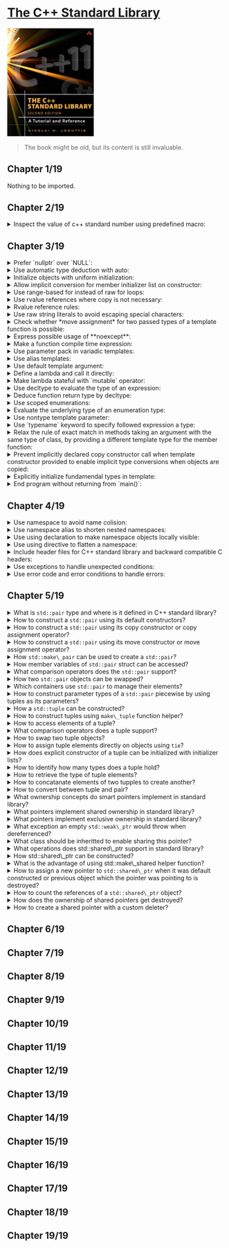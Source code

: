 # [The C++ Standard Library](https://www.amazon.com/Standard-Library-Tutorial-Reference-2nd/dp/0321623215/ref=sr_1_1?crid=28YP859MQGBYP&keywords=9780321623218&qid=1661449744&sprefix=%2Caps%2C531&sr=8-1)
<img alt="9780321623218" src="../covers/9780321623218.jpg" width="200"/>

> The book might be old, but its content is still invaluable.

## Chapter 1/19

Nothing to be imported.

## Chapter 2/19

<details>
<summary>Inspect the value of c++ standard number using predefined macro:</summary>

> ```cpp
> #include <iostream>
> 
> int main()
> {
>     std::cout << "default compiler standard: " << __cplusplus << std::endl;
> }
> ``````

> Origin:
> - 2

> References:
> - [Predefined macros](https://en.cppreference.com/w/cpp/preprocessor/replace#Predefined_macros "cpp/preprocessor/replace")
---
</details>

## Chapter 3/19

<details>
<summary>Prefer `nullptr` over `NULL`:</summary>

> ```cpp
> void f(int);
> void f(void*);
> 
> int main()
> {
>     f(0); // calls f(int)
>     f(NULL); // calls f(int)
>     f(nullptr); // calls f(void*)
> }
> ``````

> Origin:
> - 3

> References:
> - [nullptr](https://en.cppreference.com/w/cpp/language/nullptr "cpp/language/nullptr")
---
</details>

<details>
<summary>Use automatic type deduction with auto:</summary>

> ```cpp
> int main()
> {
>     auto i = 42;
>     auto u = 42U;
>     auto l = 42L;
>     auto ul = 42UL;
>     auto ll = 42LL;
>     auto ull = 42ULL;
>     auto d = 42.0;
>     auto ld = 42.0L;
> }
> ``````

> Origin:
> - 3

> References:
> - [Placeholder type specifiers](https://en.cppreference.com/w/cpp/language/auto "cpp/language/auto")
> - [Function return type deduction](https://en.cppreference.com/w/cpp/language/function#Return_type_deduction "cpp/language/function")
> - [Structured binding declaration using auto](https://en.cppreference.com/w/cpp/language/structured_binding "cpp/language/structured_binding")
> - [Storage duration of auto](https://en.cppreference.com/w/cpp/language/storage_duration "cpp/language/storage_duration")
---
</details>


<details>
<summary>Initialize objects with uniform initialization:</summary>

> ```cpp
> int main()
> {
>     int i; // indeterminate value
>     int j{}; // initialized to 0
>     int* p; // indeterminate value
>     int* q{}; // initialized to nullptr
> 
>     int xi(2.3); // x1 == 2
>     int xd{2.3}; // error
> }
> ``````

> Origin:
> - 3

> References:
> - [Initialization](https://en.cppreference.com/w/cpp/language/initialization "cpp/language/initialization")
> - [Default initialization](https://en.cppreference.com/w/cpp/language/default_initialization "cpp/language/default_initialization")
> - [Value initialization](https://en.cppreference.com/w/cpp/language/value_initialization "cpp/language/value_initialization")
> - [Direct initialization](https://en.cppreference.com/w/cpp/language/direct_initialization "cpp/language/direct_initialization")
> - [Copy initialization](https://en.cppreference.com/w/cpp/language/copy_initialization "cpp/language/copy_initialization")
> - [List initialization](https://en.cppreference.com/w/cpp/language/list_initialization "cpp/language/list_initialization")
> - [Constant initialization](https://en.cppreference.com/w/cpp/language/constant_initialization "cpp/language/constant_initialization")
> - [Aggregate initialization](https://en.cppreference.com/w/cpp/language/aggregate_initialization "cpp/language/aggregate_initialization")
---
</details>

<details>
<summary>Allow implicit conversion for member initializer list on constructor:</summary>

> ```cpp
> #include <initializer_list>
> 
> class base
> {
> public:
>     base(int, int) { ... };
>     explicit base(int a, int b, int c) { ... }
> };
> 
> void fp(const base&);
> 
> int main()
> {
>     base a(1, 2);       // Okay
>     base b{1, 2};       // Okay
>     base c{1, 2, 3};    // Okay
>     base d = {1, 2};    // Okay, implicit conversion of {1, 2} to base
>     base e = {1, 2, 3}; // Error, due to explicit
> 
>     fp({1, 2});         // Okay, implicit conversion of {1, 2} to base
>     fp({1, 2, 3});      // Error, due to explicit
>     fp(base{1, 2});     // Okay, implicit conversion of {1, 2} to base
>     fp(base{1, 2, 3});  // Okay, explicit conversion of {1, 2, 3} to base
> }
> ``````

> Origin:
> -

> References:
> - [Member initializer list](https://en.cppreference.com/w/cpp/language/constructor "cpp/language/constructor")
---
</details>

<details>
<summary>Use range-based for instead of raw for loops:</summary>

> ```cpp
> int main()
> {
>     for (auto item: {1, 2, 3, 4, 5})
>         std::cout << item << std::endl;
> }
> ``````

> Origin:
> -

> References:
> - [Range-based for loop](https://en.cppreference.com/w/cpp/language/range-for "cpp/language/range-for")
---
</details>

<details>
<summary>Use rvalue references where copy is not necessary:</summary>

> ```cpp
> ``````

> Origin:
> -

> References:
> - [Move constructors](https://en.cppreference.com/w/cpp/language/move_constructor "cpp/language/move_constructor")
> - [Move assignment operator](https://en.cppreference.com/w/cpp/language/move_assignment "cpp/language/move_assignment")
> - [std::move](https://en.cppreference.com/w/cpp/utility/move "cpp/utility/move")
---
</details>

<details>
<summary>Rvalue reference rules:</summary>

> ```cpp
> struct X {};
> 
> X foo()
> {
>     X x;
>     return x;
> }
> 
> int main()
> {
>     auto x = foo();
> }
> ``````

> Origin:
> -

> References:
> - [Copy elisoin](https://en.cppreference.com/w/cpp/language/copy_elision "cpp/language/copy_elision")
---
</details>

<details>
<summary>Use raw string literals to avoid escaping special characters:</summary>

> ```cpp
> #include <iostream>
> 
> int main()
> {
>     std::cout << R"(quotes can be "freely" used with raw string literals)" << std::endl;
> }
> ``````

> Origin:
> -

> References:
> - [String literal](https://en.cppreference.com/w/cpp/language/string_literal "cpp/language/string_literal")
---
</details>

<details>
<summary>Check whether *move assignment* for two passed types of a template function is possible:</summary>

> ```cpp
> class pair
> {
>     pair& operator =(pair&& p)
>         noexcept(is_nothrow_move_assignable<T1>::value &&
>                  is_nothrow_move_assignable<T2>::value);
> };
> ``````

> Origin:
> -

> References:
> - [noexcept operator](https://en.cppreference.com/w/cpp/language/noexcept "cpp/language/noexcept")
> - [noexcept specifier](https://en.cppreference.com/w/cpp/language/noexcept_spec "cpp/language/noexcept_spec")
---
</details>

<details>
<summary>Express possible usage of **noexcept**:</summary>

> 1. Each library function that cannot throw and does not expecify any undefined behavior caused by a broken precondition, should be marked unconditionally noexcept.
> 2. A library swap function, move constructor, or move assignment operator can be proven not to throw by applying the noexcept operator, it should be marked as conditionally noexcept.
> 3. No library destructor should throw.
> 4. Library functions designed for compatibility with C code may be marked as unconditionally noexcept.

> Origin:
> -

> References:
---
</details>

<details>
<summary>Make a function compile time expression:</summary>

> ```cpp
> #include <array>
> 
> template <typename S>
> constexpr S cube(S const& size)
> {
>     return size * size * size;
> }
> 
> int main()
> {
>     std::array<int, cube<int>(2)> numbers;
> }
> ``````

> Origin:
> -

> References:
> - [Constant expressions](https://en.cppreference.com/w/cpp/language/constant_expression "cpp/language/constant_expression")
> - [Constexpr specifier](https://en.cppreference.com/w/cpp/language/constexpr "cpp/language/constexpr")
---
</details>

<details>
<summary>Use parameter pack in variadic templates:</summary>

> ```cpp
> #include <iostream>
> 
> void print()
> { }
> 
> template <typename T, typename... Args>
> void print(T const& to_print, Args const& ...args)
> {
>     std::cout << to_print << std::endl;
>     print(args...);
> }
> 
> int main()
> {
>     print("a", "b", "c");
> }
> ``````

> Origin:
> -

> References:
> - [Parameter pack](https://en.cppreference.com/w/cpp/language/parameter_pack "cpp/language/parameter_pack")
> - [sizeof... operator](https://en.cppreference.com/w/cpp/language/sizeof... "cpp/language/sizeof...")
---
</details>

<details>
<summary>Use alias templates:</summary>

> ```cpp
> #include <vector>
> 
> template <typename T>
> using vector = std::vector<T, std::allocator<T>>;
> 
> int main()
> {
>     vector<int> numbers{1,2,3,4,5};
> }
> ``````

> Origin:
> -

> References:
> - [Type alias, alias template](https://en.cppreference.com/w/cpp/language/type_alias "cpp/language/type_alias")
---
</details>

<details>
<summary>Use default template argument:</summary>

> ```cpp
> template <typename T = int>
> T sum(T const& a, T const& b)
> {
>     return a + b;
> }
> 
> int main()
> {
>     int result = sum<int>(1, 2);
> }
> ``````

> Origin:
> -

> References:
> - [Template parameters](https://en.cppreference.com/w/cpp/language/template_parameters "cpp/language/template_parameters") (see [Default template arguments](https://en.cppreference.com/w/cpp/language/template_parameters#Default_template_arguments))
---
</details>

<details>
<summary>Define a lambda and call it directly:</summary>

> ```cpp
> #include <iostream>
> 
> int main()
> {
>     [] { std::cout << "lambda" << std::endl; }();
> }
> ``````

> Origin:
> -

> References:
> - [Lambda expressions](https://en.cppreference.com/w/cpp/language/lambda "cpp/language/lambda")
---
</details>

<details>
<summary>Make lambda stateful with `mutable` operator:</summary>

> ```cpp
> #include <iostream>
> 
> // lambda expanded to class
> class lambda
> {
> private:
>     int id;
> public:
>     void operator()()
>     {
>         std::cout << id++ << std::endl;
>     }
> };
> 
> int main()
> {
>     int id = 0;
> 
>     // stateful lambda
>     lambda l(id);
>     l();
>     l();
>     l();
> 
>     auto s = [id]() mutable { std::cout << id++ << std::endl; }
>     s();
>     s();
>     s();
> }
> ``````

> Origin:
> -

> References:
---
</details>

<details>
<summary>Use decltype to evaluate the type of an expression:</summary>

> ```cpp
> #include <map>
> #include <string>
> 
> int main()
> {
>     std::map<std::string, float> cells;
>     decltype(cells)::value_type item{};
> }
> ``````

> Origin:
> -

> References:
> - [decltype specifier](https://en.cppreference.com/w/cpp/language/decltype "cpp/language/decltype")
> - [Placeholder type specifiers](https://en.cppreference.com/w/cpp/language/auto "cpp/language/auto")
---
</details>

<details>
<summary>Deduce function return type by decltype:</summary>

> ```cpp
> template <typename T1, typename T2>
> auto add(T1 a, T2 b) -> decltype(x+y);
> ``````

> Origin:
> -

> References:
> - [Function declaration](https://en.cppreference.com/w/cpp/language/function "cpp/language/function") (see [Return type deduction](https://en.cppreference.com/w/cpp/language/function#Return_type_deduction "cpp/language/function"))
---
</details>

<details>
<summary>Use scoped enumerations:</summary>

> ```cpp
> enum class state {stable, unstable, unknown};
> ``````

> Origin:
> -

> References:
> - [Enumeration declaration](https://en.cppreference.com/w/cpp/language/enum "cpp/language/enum")
> - [std::is\_enum](https://en.cppreference.com/w/cpp/types/is_enum "cpp/types/is_enum")
> - [std::is\_scoped\_enum](https://en.cppreference.com/w/cpp/types/is_scoped_enum "cpp/types/is_scoped_enum")
---
</details>

<details>
<summary>Evaluate the underlying type of an enumeration type:</summary>

> ```cpp
> #include <type_traits>
> 
> enum class state : char {stable, unstable, unknown};
> auto type = std::underlying_type<state>::type; // char
> ``````

> Origin:
> -

> References:
> - [std::underlying\_type](https://en.cppreference.com/w/cpp/types/underlying_type "cpp/types/underlying_type")
---
</details>

<details>
<summary>Use nontype template parameter:</summary>

> ```cpp
> #include <iostream>
> #include <string>
> 
> template <std::string N>
> void print(N const& s)
> {
>     std::cout << s << std::endl;
> }
> ``````

> Origin:
> -

> References:
> - [Templates](https://en.cppreference.com/w/cpp/language/templates "cpp/language/templates")
> - [Template parameters](https://en.cppreference.com/w/cpp/language/template_parameters "cpp/language/template_parameters") (see [Non-type template parameter](https://en.cppreference.com/w/cpp/language/template_parameters#Non-type_template_parameter))
> - [Partial template specialization](https://en.cppreference.com/w/cpp/language/partial_specialization "cpp/language/partial_specialization")
---
</details>

<details>
<summary>Use `typename` keyword to specify followed expression a type:</summary>

> ```cpp
> class Q
> {
>     typedef int SubType;
> };
> 
> template <typename T>
> class P
> {
>     typename T::SubType* ptr;
> };
> 
> int main()
> {
>     P<Q> x; // Okay
> }
> ``````

> Origin:
> -

> References:
> - [typename keyword](https://en.cppreference.com/w/cpp/keyword/typename "cpp/keyword/typename")
---
</details>

<details>
<summary>Relax the rule of exact match in methods taking an argument with the same type of class, by providing a different template type for the member function:</summary>

> ```cpp
> // directly assigning value
> template <typename T>
> class exact
> {
> private:
>     T value;
> public:
>     void assign(exact<T> const& b) { value = b.value; }
> };
> 
> // using getter to assign value
> template <typename T>
> class relaxed
> {
> private:
>     T _value;
> public:
>     T value() const { return _value; }
> 
>     template <typename V>
>     void assign(relaxed<V> const& r) { _value = r.value(); }
> };
> 
> int main()
> {
>     exact<double> ed{};
>     exact<int> ei{};
> 
>     ed.assign(ed); // Okay
>     ed.assign(ei); // Error, ei is exact<int> but exact<double> is required
> 
>     relaxed<double> rd{};
>     relaxed<int> ri{};
> 
>     rd.assign(rd); // Okay
>     rd.assign(ri); // Okay, int is assignable to double
> }
> ``````

> Origin:
> -

> References:
---
</details>

<details>
<summary>Prevent implicitly declared copy constructor call when template constructor provided to enable implicit type conversions when objects are copied:</summary>

> ```cpp
> template <typename T>
> class base
> {
> public:
>     // copy constructor with implicit type conversion
>     // does not suppress implicit copy constructor.
>     // when T==U, implicit copy constructor is called.
>     template <typename U>
>     base(base<U> const& x);
> };
> 
> int main()
> {
>     base<double> bd;
>     base<double> bd2{bd}; // calls implicitly generated copy constructor
>     base<int> bi(bd); // calls class template constructor
> }
> ``````

> Origin:
> -

> References:
---
</details>

<details>
<summary>Explicitly initialize fundamendal types in template:</summary>

> ```cpp
> template <typename T>
> void f()
> {
>     T x = T();
> }
> 
> int main()
> {
>     f<int>();
> }
> ``````

> Origin:
> -

> References:
> - [Value initialization](https://en.cppreference.com/w/cpp/language/value_initialization "cpp/language/value_initialization")
> - [Zero initialization](https://en.cppreference.com/w/cpp/language/zero_initialization "cpp/language/zero_initialization")
---
</details>

<details>
<summary>End program without returning from `main()`:</summary>

> ```cpp
> #include <cstdlib>
> 
> [[noreturn]] void f() { std::exit(1); }
> [[noreturn]] void g() { std::quick_exit(1); }
> 
> int main()
> {
>     f();
> }
> ``````

> Origin:
> -

> References:
> - [exit](https://en.cppreference.com/w/cpp/utility/program/exit "cpp/utility/program/exit")
> - [atexit](https://en.cppreference.com/w/cpp/utility/program/atexit "cpp/utility/program/atexit")
> - [quick\_exit](https://en.cppreference.com/w/cpp/utility/program/quick_exit "cpp/utility/program/quick_exit")
> - [at\_quick\_exit](https://en.cppreference.com/w/cpp/utility/program/at_quick_exit "cpp/utility/program/at_quick_exit")
> - [std::terminate](https://en.cppreference.com/w/cpp/error/terminate "cpp/error/terminate")
---
</details>

## Chapter 4/19

<details>
<summary>Use namespace to avoid name colision:</summary>

> ```cpp
> namespace x
> {
>     int value{};
> }
> 
> int main()
> {
>     int value = x::value;
> }
> ``````

> Origin:
> -

> References:
> - [namespace keyword](https://en.cppreference.com/w/cpp/keyword/namespace "cpp/keyword/namespace")
> - [namespaces](https://en.cppreference.com/w/cpp/language/namespace "cpp/language/namespace")
---
</details>

<details>
<summary>Use namespace alias to shorten nested namespaces:</summary>

> ```cpp
> #include <boost/program_options.hpp>
> 
> int main()
> {
>     namespace od = boost::program_options::options_description;
> }
> ``````

> Origin:
> -

> References:
> - [namespace alias](https://en.cppreference.com/w/cpp/language/namespace_alias "cpp/language/namespace_alias")
---
</details>

<details>
<summary>Use using declaration to make namespace objects locally visible:</summary>

> ```cpp
> #include <iostream>
> 
> int main()
> {
>     using std::cout;
>     using std::endl;
> 
>     cout << "using declaration" << endl;
> }
> ``````

> Origin:
> -

> References:
> - [using keyword](https://en.cppreference.com/w/cpp/keyword/using "cpp/keyword/using")
> - [using declaration](https://en.cppreference.com/w/cpp/language/using_declaration "cpp/language/using_declaration")
---
</details>

<details>
<summary>Use using directive to flatten a namespace:</summary>

> ```cpp
> #include <iostream>
> 
> int main()
> {
>     using namespace std;
> 
>     cout << "using directive" << endl;
> }
> ``````

> Origin:
> -

> References:
> - [namespaces](https://en.cppreference.com/w/cpp/language/namespace "cpp/language/namespace") (see [using directive](https://en.cppreference.com/w/cpp/language/namespace#Using-directives))
---
</details>

<details>
<summary>Include header files for C++ standard library and backward compatible C headers:</summary>

> ```cpp
> #include <string> // C++
> #include <cstring> // C
> ``````

> Origin:
> -

> References:
> - [C++ Standard Library headers](https://en.cppreference.com/w/cpp/header "cpp/header")
---
</details>

<details>
<summary>Use exceptions to handle unexpected conditions:</summary>

> ```cpp
> #include <stdexcept>
> #include <iostream>
> #include <bitset>
> 
> int main()
> try
> {
>     std::bitset<4>{"012"};
> }
> catch (std::invalid_argument const& exp)
> {
>     std::cerr << exp.what() << std::endl;
> }
> ``````

> Origin:
> -

> References:
> - [Error Handling](https://en.cppreference.com/w/cpp/error "cpp/error")
> - [Exceptions](https://en.cppreference.com/w/cpp/language/exceptions "cpp/language/exceptions")
> - [\<exception\>](https://en.cppreference.com/w/cpp/header/exception "cpp/header/exception")
> - [\<stdexcept\>](https://en.cppreference.com/w/cpp/header/exception "cpp/header/exception")
---
</details>

<details>
<summary>Use error code and error conditions to handle errors:</summary>

> ```cpp
> #include <iostream>
> #include <system_error>
> #include <thread>
> 
> int main()
> {
>     try
>     {
>         std::thread().detach();
>     }
>     catch (std::system_error const& exp)
>     {
>         std::cerr << exp.what() << std::endl;
> 
>         if (exp.code() == std::errc::invalid_argument)
>             std::cerr << "std::errc::invalid_argument\n";
>     }
> }
> ``````

> Origin:
> -

> References:
> - [\<system\_error\>](https://en.cppreference.com/w/cpp/header/system_error "cpp/header/system_error")
> - [std::errc](https://en.cppreference.com/w/cpp/error/errc "cpp/error/errc")
> - [std::make\_error\_code](https://en.cppreference.com/w/cpp/error/errc/make_error_code "cpp/error/errc/make_error_code")
> - [std::error\_category](https://en.cppreference.com/w/cpp/error/error_category "cpp/error/error_category")
> - [std::error\_condition](https://en.cppreference.com/w/cpp/error/error_condition "cpp/error/error_condition")
> - [std::error\_code](https://en.cppreference.com/w/cpp/error/error_code "cpp/error/error_code")
---
</details>

## Chapter 5/19

<details>
<summary>What is <code>std::pair</code> type and where is it defined in C++ standard library?</summary>

> A `struct` with two public member variables:

> ```cpp
> namespace std {
>     template <typename T1, typename T2>
>     struct pair {
>         T1 first;
>         T2 second;
>         // ...
>     };
> }
> ``````

> Origin:
> -

> References:
> - [std::pair](https://en.cppreference.com/w/cpp/utility/pair "cpp/utility/pair")
</details>

<details>
<summary>How to construct a <code>std::pair</code> using its default constructors?</summary>

> ```cpp
> #include <utility>
> 
> std::pair<T1, T2> p;
> std::pair<T1, T2> p(value, value);
> std::pair<T1, T2> p(rvalue, rvalue);
> ``````

> Origin:
> -

> References:
> - [\<utility\>](https://en.cppreference.com/w/cpp/header/utility "cpp/header/utility")
---
</details>

<details>
<summary>How to construct a <code>std::pair</code> using its copy constructor or copy assignment operator?</summary>

> ```cpp
> #include <utility>
> #include <string>
> 
> std::pair<T1, T2> p(p2);
> p = p2;
> 
> void f(std::pair<int, char const*>);
> void g(std::pair<int const, std::string>);
> 
> std::pair<int, char const*> p3(42, "sample");
> f(p3); // calls implicitly generated copy constructor
> g(p3); // calls template constructor
> ``````

> Origin:
> -

> References:
---
</details>

<details>
<summary>How to construct a <code>std::pair</code> using its move constructor or move assignment operator?</summary>

> ```cpp
> #include <utility>
> 
> std::pair<T1, T2> p(rvp);
> p = rvp;
> ``````

> Origin:
> -

> References:
---
</details>

<details>
<summary>How <code>std::make\_pair</code> can be used to create a <code>std::pair</code>?</summary>

> ```cpp
> #include <utility>
> #include <functional>
> 
> auto vp = std::make_pair(value, value); // value semantics
> auto rvp = std::make_pair(std::move(value), std::move(value)); // move semantics
> auto rfp = std::make_pair(std::ref(value), std::ref(value)); // reference semantics, creates std::pair<T1&, T2&>
> 
> int main()
> {
>     int i = 0;
>     auto p = std::make_pair(std::ref(i), std::ref(i));
>     ++p.first;
>     ++p.second;
>     std::cout << "i: " << i << std::endl; // 2
> }
> ``````

> Origin:
> -

> References:
> - [std::make\_pair](https://en.cppreference.com/w/cpp/utility/tuple/make_pair "cpp/utility/make_pair")
---
</details>

<details>
<summary>How member variables of <code>std::pair</code> struct can be accessed?</summary>

> ```cpp
> #include <utility>
> 
> p.first
> p.second
> 
> std::get<0>(p);
> std::get<1>(p);
> ``````

> Origin:
> -

> References:
---
</details>

<details>
<summary>What comparison operators does the <code>std::pair</code> support?</summary>

> * equality
> * inequality
> * lower than
> * greater than
>
> ```cpp
> #include <utility>
> 
> p1 == p2
> p1 != p2
> p1 < p2
> p1 > p2
> p1 <= p2
> p1 >= p2
> 
> p1 <=> p2 // c++20
> ``````

> Origin:
> -

> References:
---
</details>

<details>
<summary>How two <code>std::pair</code> objects can be swapped?</summary>

> ```cpp
> p1.swap(p2);
> std::swap(p1, p2);
> ``````

> Origin:
> -

> References:
---
</details>

<details>
<summary>Which containers use <code>std::pair</code> to manage their elements?</summary>

> Map container family:
> 
> * `std::map`
> * `std::multimap`
> * `std::unordered_map`
> * `std::unordered_multimap`

> Origin:
> -

> References:
> - [std::map](https://en.cppreference.com/w/cpp/container/map "cpp/container/map")
---
</details>

<details>
<summary>How to construct parameter types of a <code>std::pair</code> piecewise by using tuples as its parameters?</summary>

> Both arguments have to be a `std::tuple` to force this behavior.
> This form of initialization is required to `emplace()` a new element into an (unordered) `std::map` or `std::multimap`.
> 
> ```cpp
> #include <iostream>
> #include <utility>
> #include <tuple>
> 
> class base
> {
> public:
>     base(std::tuple<int, float>)
>     {
>         std::cout << "base::base(tuple)" << std::endl;
>     }
> 
>     template <typename... Args>
>     base(Args... args)
>     {
>         std::cout << "base::base(args...)" << std::endl;
>     }
> };
> 
> int main()
> {
>     std::tuple<int, float> t(1, 2.22);
> 
>     std::pair<int, base> p1(42, t); // base(std::tuple<int, float>)
> 
>     std::pair<int, base> p2(std::piecewise_construct, std::make_tuple(42), t); // base(Args...)
> }
> ``````

> Origin:
> -

> References:
> - [std::piecewise\_construct](https://en.cppreference.com/w/cpp/utility/piecewise_construct "cpp/utility/piecewise_construct")
> - [std::pair piecewise constructor](https://en.cppreference.com/w/cpp/utility/pair/pair "cpp/utility/pair/pair") (see (7) and (8))
> - [std::make\_tuple](https://en.cppreference.com/w/cpp/utility/tuple/make_tuple "cpp/utility/make_tuple")
---
</details>

<details>
<summary>How a <code>std::tuple</code> can be constructed?</summary>

> ```cpp
> #include <tuple>
> 
> std::tuple<T1, T2, T3,...> t;
> std::tuple<T1, T2> tp(p);
> std::tuple<T1, T2, T3,...> t1(vt); // copy constructor
> std::tuple<T1, T2, T3,...> t2(rvt); // move constructor
> std::tuple<T1, T2, T3,...> t3(v1, v2, v3,...);
> std::tuple<T1, T2, T3,...> t4(rv1, rv2, rv3,...);
> 
> t1 = t2;
> t = p;
> ``````

> Origin:
> -

> References:
> - [std::tuple](https://en.cppreference.com/w/cpp/utility/tuple "cpp/utility/tuple")
---
</details>

<details>
<summary>How to construct tuples using <code>make\_tuple</code> function helper?</summary>

> ```cpp
> #include <tuple>
> 
> auto t1 = std::make_tuple(v1, v2, v3); // value semantics
> auto t2 = std::make_tuple(std::move(v1), std::move(v2), std::move(v3)); // move semantics
> auto t3 = std::make_tuple(std::ref(v1), std::ref(v2), std::ref(v3)); // reference semantics
> auto t4 = std::make_tuple(std::cref(v1), std::cref(v2), std::cref(v3));
> ``````

> Origin:
> -

> References:
---
</details>

<details>
<summary>How to access elements of a tuple?</summary>

> ```cpp
> #include <tuple>
> 
> int main()
> {
>     std::tuple<T1, T2, T3> t(value1, value2, value3);
> 
>     T1 v1 = std::get<0>(t);
>     T2 v2 = std::get<1>(t);
>     T3 v3 = std::get<2>(t);
> }
> ``````

> Origin:
> -

> References:
> - [std::get](https://en.cppreference.com/w/cpp/utility/tuple/get "cpp/utility/tuple/get")
---
</details>

<details>
<summary>What comparison operators does a tuple support?</summary>

> ```cpp
> #include <tuple>
> 
> std::tuple<T1, T2> t1(value1, value2);
> std::tuple<T1, T2> t2(value1, value2);
> 
> t1 == t2;
> t1 != t2;
> t1 > t2;
> t1 >= t2;
> t1 < t2;
> t1 <= t2;
> 
> t1 <=> t2; // c++20
> ``````

> Origin:
> -

> References:
> - [tuple comparisons](https://en.cppreference.com/w/cpp/utility/tuple/operator_cmp "cpp/utility/tuple/operator_cmp")
---
</details>

<details>
<summary>How to swap two tuple objects?</summary>

> ```cpp
> #include <tuple>
> 
> t1.swap(t2);
> std::swap(t1, t2);
> ``````

> Origin:
> -

> References:
> - [tuple.swap()](https://en.cppreference.com/w/cpp/utility/tuple/swap "cpp/utility/tuple/swap")
---
</details>

<details>
<summary>How to assign tuple elements directly on objects using <code>tie</code>?</summary>

> ```cpp
> #include <tuple>
> 
> std::tie(r1, std::ignore(r2), r3,...) = t;
> ``````

> Origin:
> -

> References:
---
</details>

<details>
<summary>How does explicit constructor of a tuple can be initialized with initializer lists?</summary>

> Explicit construction exists to avoid having single values implicitly converted into a tuple with one element. But this has consequences when using initializer lists, because they cannot be used with assignment syntax as it's considered to be an implicit conversion.
>
> You can’t pass an initializer list where a tuple is expected. But pairs and containers can be initialized that way.
>
> But for tuples, you have to explicitly convert the initial values into a tuple (for example, by using `make_tuple()`):
>
> ```cpp
> template <typename... Args>
> void t(const std::tuple<Args...> t);
> 
> t(42);                // ERROR: explicit conversion to tuple<> required
> t(make_tuple(42));    // OK
> 
> std::tuple<int,double> t1(42,3.14);     // OK, old syntax
> std::tuple<int,double> t2{42,3.14};     // OK, new syntax
> std::tuple<int,double> t3 = {42,3.14};  // ERROR
> 
> std::vector<std::tuple<int,float>> v { {1,1.0}, {2,2.0} };  // ERROR
> 
> std::tuple<int,int,int> foo() { return { 1, 2, 3 }; }       // ERROR
> 
> std::vector<std::pair<int,float>> v1 { {1,1.0}, {2,2.0} };  // OK
> std::vector<std::vector<float>> v2 { {1,1.0}, {2,2.0} };    // OK
> 
> std::vector<int> foo2() { return { 1, 2, 3 }; }             // OK
> ``````

> Origin:
> -

> References:
---
</details>

<details>
<summary>How to identify how many types does a tuple hold?</summary>

> ```cpp
> #include <tuple>
> 
> int main()
> {
>     using P = std::tuple<T1, T2, T3>;
>     std::size_t values = std::tuple_size<P>::value; // 3
> }
> ``````

> Origin:
> -

> References:
> - [std::tuple\_size](https://en.cppreference.com/w/cpp/utility/tuple_size "cpp/utility/tuple_size")
---
</details>

<details>
<summary>How to retrieve the type of tuple elements?</summary>

> ```cpp
> #include <tuple>
> 
> int main()
> {
>     using P = std::tuple<T1, T2, T3>;
>     using X = std::tuple_element<0, P>::type; // T1
>     using Y = std::tuple_element<1, P>::type; // T2
>     using Z = std::tuple_element<2, P>::type; // T3
> }
> ``````

> Origin:
> -

> References:
> - [std::tuple\_element](https://en.cppreference.com/w/cpp/utility/tuple_element "cpp/utility/tuple_element")
---
</details>

<details>
<summary>How to concatanate elements of two tupples to create another?</summary>

> ```cpp
> #include <tuple>
> #include <cassert>
> #include <type_traits>
> 
> int main()
> {
>     int n = 42;
>     std::tuple<int, double, int> t = std::tuple_cat(std::make_tuple(42, 4.2), std::tie(n));
>     static_assert(std::is_same_v<decltype(t), std::tuple<int, double, int>>);
> }
> ``````

> Origin:
> -

> References:
> - [std::tuple\_cat](https://en.cppreference.com/w/cpp/utility/tuple/tuple_cat "cpp/utility/tuple/tuple_cat")
---
</details>

<details>
<summary>How to convert between tuple and pair?</summary>

> You can initialize a two-element tuple with a pair.
> Also, you can assign a pair to a two-element tuple.
> 
> ```cpp
> std::tuple<int, double> t(p);
> std::pair<int, double> p(std::make_tuple(42, 9.72));
> ``````

> Origin:
> -

> References:
---
</details>

<details>
<summary>What ownership concepts do smart pointers implement in standard library?</summary>

> Shared Ownership
> Exclusive Ownership

> Origin:
> -

> References:
---
</details>

<details>
<summary>What pointers implement shared ownership in standard library?</summary>

> `std::shared_ptr`
> `std::weak_ptr`

> Origin:
> -

> References:
---
</details>

<details>
<summary>What pointers implement exclusive ownership in standard library?</summary>

> `std::unique_ptr`

> Origin:
> -

> References:
---
</details>

<details>
<summary>What exception an empty <code>std::weak\_ptr</code> would throw when dereferrenced?</summary>

> `std::bad_weak_ptr`

> Origin:
> -

> References:
---
</details>

<details>
<summary>What class should be inheritted to enable sharing this pointer?</summary>

> `std::enable_shared_from_this`

> Origin:
> -

> References:
---
</details>

<details>
<summary>What operations does std::shared\_ptr support in standard library?</summary>

> * assignment
> * copy
> * move
> * comparison
> * reference counting
> 
> ```cpp
> #include <memory>
> #include <string>
> #include <vector>
> 
> int main()
> {
>     // construction
>     std::shared_ptr<std::string> rosa{new std::string("rosa")};
>     std::shared_ptr<std::string> lucy{new std::string("lucy")};
> 
>     // dereferrence
>     (*rosa)[0] = ’N’;
>     lucy->replace(0, 1, "J");
> 
>     // copy
>     std::vector<shared_ptr<string>> people;
>     people.push_back(lucy);
>     people.push_back(lucy);
>     people.push_back(rosa);
>     people.push_back(lucy);
>     people.push_back(rosa);
> 
>     for (auto ptr : people)
>         std::cout << *ptr << " ";
>     std::cout << std::endl;
> 
>     *rosa = "Rose";
> 
>     for (auto ptr : people)
>         std::cout << *ptr << " ";
>     std::cout << std::endl;
> 
>     // counting instances
>     std::cout << "use_count: " << people[0].use_count() << std::endl;
> }
> ``````

> Origin:
> -

> References:
---
</details>

<details>
<summary>How std::shared\_ptr can be constructed?</summary>

> Because the constructor taking a pointer as single argument is explicit, you can’t use the assignment notation because that is considered to be an implicit conversion.
> However, the new initialization syntax is also possible:
> 
> ```cpp
> #include <memory>
> #include <string>
> 
> std::shared_ptr<std::string> rosa = new std::string("rosa"); // ERROR
> std::shared_ptr<std::string> lucy{new std::string("lucy")}; // OK
> ``````

> Origin:
> -

> References:
---
</details>

<details>
<summary>What is the advantage of using std::make\_shared helper function?</summary>

> This way of creation is faster and safer because it uses one instead of two allocations: one for the object and one for the shared data the shared pionter uses to control the object.
> 
> ```cpp
> #include <memory>
> #include <string>
> 
> std::shared_ptr<std::string> rosa = std::make_shared<std::string>("rosa");
> ``````

> Origin:
> -

> References:
---
</details>

<details>
<summary>How to assign a new pointer to <code>std::shared\_ptr</code> when it was default constructed or previous object which the pointer was pointing to is destroyed?</summary>

> ```cpp
> #include <memory>
> #include <string>
> 
> std::shared_ptr<std::string> person;
> 
> person = new std::string("rosa"); // ERROR: no assignment for ordinary pointers
> person.reset(new std::string("rosa")); // OK
> ``````

> Origin:
> -

> References:
---
</details>

<details>
<summary>How to count the references of a <code>std::shared\_ptr</code> object?</summary>

> ```cpp
> #include <memory>
> #include <string>
> #include <vector>
> 
> int main()
> {
>     std::shared_ptr<std::string> rosa(new std::string("rosa"));
> 
>     std::vector<shared_ptr<string>> people;
>     people.push_back(rosa);
>     people.push_back(rosa);
>     people.push_back(rosa);
>     people.push_back(rosa);
> 
>     std::size_t count = rosa.use_count(); // 4
> }
> ``````

> Origin:
> -

> References:
---
</details>

<details>
<summary>How does the ownership of shared pointers get destroyed?</summary>

> When the last owner of object gets destroyed, the shared pointer calls `delete` for the object it refers to.
>
> Possible deletion scenarios are:
>
> * deletions happens at the end of a scope
> * by assigning `nullptr` to pointer
> * resizing the container that holds shared pointers
>
> ```cpp
> #include <memory>
> #include <string>
> #include <vector>
> 
> int main()
> {
>     std::shared_ptr<std::string> rosa(new std::string("rosa"));
>     std::shared_ptr<std::string> lucy(new std::string("lucy"));
> 
>     std::vector<shared_ptr<string>> people;
>     people.push_back(lucy);
>     people.push_back(lucy);
>     people.push_back(rosa);
>     people.push_back(lucy);
>     people.push_back(rosa);
>     people.push_back(rosa);
>     people.push_back(lucy);
>     people.push_back(rosa);
> 
>     std::size_t rosa_count = rosa.use_count(); // 4
>     std::size_t lucy_count = lucy.use_count(); // 4
> }
> ``````

> Origin:
> -

> References:
---
</details>

<details>
<summary>How to create a shared pointer with a custom deleter?</summary>

> ```cpp
> #include <memory>
> #include <string>
> #include <vector>
> 
> std::shared_ptr<std::string> person(
>     new std::string{},
>     [](std::string* p) { std::cout << *p << std::endl; delete p; }
> );
> person = nullptr; // person does not refer to the string any longer
> 
> std::vector<std::string> people;
> people.push_back(person);
> people.push_back(person);
> people.push_back(person);
> 
> std::size_t person_count = person.use_count(); // 4
> 
> people.erase(); // all copies of the string in person are destroyed
> 
> std::size_t person_count = person.use_count(); // 1
> 
> delete person;
> 
> std::size_t person_count = person.use_count(); // 0
> ``````

> Origin:
> -

> References:
---
</details>

## Chapter 6/19
## Chapter 7/19
## Chapter 8/19
## Chapter 9/19
## Chapter 10/19
## Chapter 11/19
## Chapter 12/19
## Chapter 13/19
## Chapter 14/19
## Chapter 15/19
## Chapter 16/19
## Chapter 17/19
## Chapter 18/19
## Chapter 19/19
